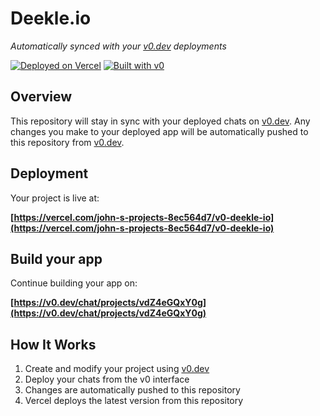 # Deekle.io

*Automatically synced with your [v0.dev](https://v0.dev) deployments*

[![Deployed on Vercel](https://img.shields.io/badge/Deployed%20on-Vercel-black?style=for-the-badge&logo=vercel)](https://vercel.com/john-s-projects-8ec564d7/v0-deekle-io)
[![Built with v0](https://img.shields.io/badge/Built%20with-v0.dev-black?style=for-the-badge)](https://v0.dev/chat/projects/vdZ4eGQxY0g)

## Overview

This repository will stay in sync with your deployed chats on [v0.dev](https://v0.dev).
Any changes you make to your deployed app will be automatically pushed to this repository from [v0.dev](https://v0.dev).

## Deployment

Your project is live at:

**[https://vercel.com/john-s-projects-8ec564d7/v0-deekle-io](https://vercel.com/john-s-projects-8ec564d7/v0-deekle-io)**

## Build your app

Continue building your app on:

**[https://v0.dev/chat/projects/vdZ4eGQxY0g](https://v0.dev/chat/projects/vdZ4eGQxY0g)**

## How It Works

1. Create and modify your project using [v0.dev](https://v0.dev)
2. Deploy your chats from the v0 interface
3. Changes are automatically pushed to this repository
4. Vercel deploys the latest version from this repository